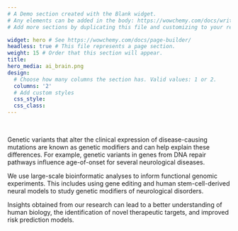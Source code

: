 ```yaml
---
# A Demo section created with the Blank widget.
# Any elements can be added in the body: https://wowchemy.com/docs/writing-markdown-latex/
# Add more sections by duplicating this file and customizing to your requirements.

widget: hero # See https://wowchemy.com/docs/page-builder/
headless: true # This file represents a page section.
weight: 15 # Order that this section will appear.
title:
hero_media: ai_brain.png
design:
  # Choose how many columns the section has. Valid values: 1 or 2.
  columns: '2'
  # Add custom styles
  css_style:
  css_class:
---
```


<br>

Genetic variants that alter the clinical expression of disease-causing mutations are known as genetic modifiers and can help explain these differences. For example, genetic variants in genes from DNA repair pathways influence age-of-onset for several neurological diseases.

We use large-scale bioinformatic analyses to inform functional genomic experiments. This includes using gene editing and human stem-cell-derived neural models to study genetic modifiers of neurological disorders. 

Insights obtained from our research can lead to a better understanding of human biology, the identification of novel therapeutic targets, and improved risk prediction models.
